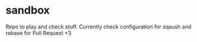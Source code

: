 # sandbox
Repo to play and check stuff.
Currently check configuration for sqaush and rebase for Pull Request
+3